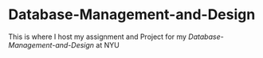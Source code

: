 # Database-Management-and-Design

This is where I host my assignment and Project for my *Database-Management-and-Design* at NYU
